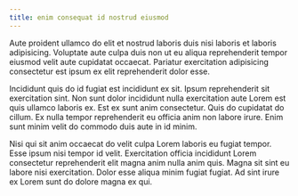 ```yaml
---
title: enim consequat id nostrud eiusmod
---
```


Aute proident ullamco do elit et nostrud laboris duis nisi laboris et laboris adipisicing. Voluptate aute culpa duis non ut eu aliqua reprehenderit tempor eiusmod velit aute cupidatat occaecat. Pariatur exercitation adipisicing consectetur est ipsum ex elit reprehenderit dolor esse.

Incididunt quis do id fugiat est incididunt ex sit. Ipsum reprehenderit sit exercitation sint. Non sunt dolor incididunt nulla exercitation aute Lorem est quis ullamco laboris ex. Est ex sunt anim consectetur. Quis do cupidatat do cillum. Ex nulla tempor reprehenderit eu officia anim non labore irure. Enim sunt minim velit do commodo duis aute in id minim.

Nisi qui sit anim occaecat do velit culpa Lorem laboris eu fugiat tempor. Esse ipsum nisi tempor id velit. Exercitation officia incididunt Lorem consectetur reprehenderit elit magna anim nulla anim quis. Magna sit sint eu labore nisi exercitation. Dolor esse aliqua minim fugiat fugiat. Ad sint irure ex Lorem sunt do dolore magna ex qui.